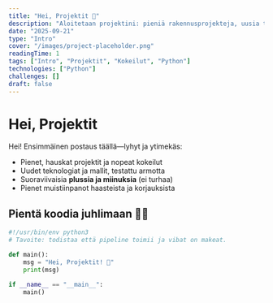 ```yaml
---
title: "Hei, Projektit 👋"
description: "Aloitetaan projektini: pieniä rakennusprojekteja, uusia teknologiatutkiskeluja ja rehellisiä muistiinpanoja siitä mikä toimii (ja mikä ei)."
date: "2025-09-21"
type: "Intro"
cover: "/images/project-placeholder.png"
readingTime: 1
tags: ["Intro", "Projektit", "Kokeilut", "Python"]
technologies: ["Python"]
challenges: []
draft: false
---
```


# Hei, Projektit

Hei! Ensimmäinen postaus täällä—lyhyt ja ytimekäs:

- Pienet, hauskat projektit ja nopeat kokeilut
- Uudet teknologiat ja mallit, testattu armotta
- Suoraviivaisia **plussia ja miinuksia** (ei turhaa)
- Pienet muistiinpanot haasteista ja korjauksista

## Pientä koodia juhlimaan 🎉🐍

```python
#!/usr/bin/env python3
# Tavoite: todistaa että pipeline toimii ja vibat on makeat.

def main():
    msg = "Hei, Projektit! 🚀"
    print(msg)

if __name__ == "__main__":
    main()
```
